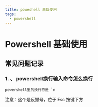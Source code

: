 ```yaml
---
title: poweshell 基础使用
tags:
  - powershell
---
```

# Powershell 基础使用
## 常见问题记录
### 1. 、 powershell换行输入命令怎么换行  
```
powershell里的换行符是 `n
```
注意：这个是反撇号，位于 Esc 按键下方
